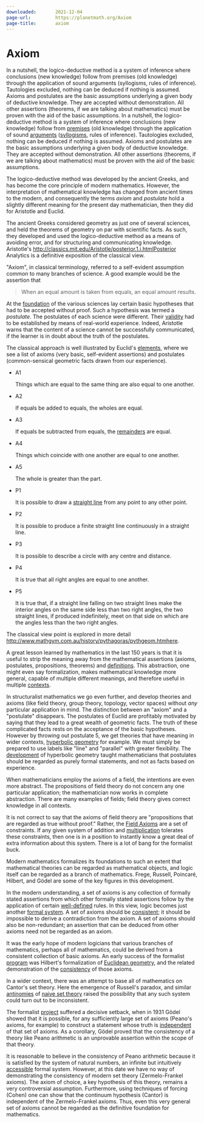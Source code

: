 ```yaml
---
downloaded:       2021-12-04
page-url:         https://planetmath.org/Axiom
page-title:       axiom
---
```

# Axiom

In a nutshell, the logico-deductive method is a system of inference
where conclusions (new knowledge) follow from premises (old knowledge)
through the application of sound arguments (syllogisms, rules of
inference). Tautologies excluded, nothing can be deduced if nothing
is assumed. Axioms and postulates are the basic assumptions
underlying a given body of deductive knowledge. They are accepted
without demonstration. All other assertions (theorems, if we are
talking about mathematics) must be proven with the aid of the basic
assumptions.
In a nutshell, the logico-deductive method is a system of inference where conclusions (new knowledge) follow from [premises][1] (old knowledge) through the application of sound [arguments][2] ([syllogisms][3], rules of inference). Tautologies excluded, nothing can be deduced if nothing is assumed. Axioms and postulates are the basic assumptions underlying a given body of deductive knowledge. They are accepted without demonstration. All other assertions (theorems, if we are talking about mathematics) must be proven with the aid of the basic assumptions.

The logico-deductive method was developed by the ancient Greeks, and has become the core principle of modern mathematics. However, the interpretation of mathematical knowledge has changed from ancient times to the modern, and consequently the terms *axiom* and *postulate* hold a slightly different meaning for the present day mathematician, then they did for Aristotle and Euclid.

The ancient Greeks considered geometry as just one of several sciences, and held the theorems of geometry on par with scientific facts. As such, they developed and used the logico-deductive method as a means of avoiding error, and for structuring and communicating knowledge. Aristotle's http://classics.mit.edu/Aristotle/posterior.1.i.htmlPosterior Analytics is a definitive exposition of the classical view.

"Axiom", in classical terminology, referred to a self-evident assumption common to many branches of science. A good example would be the assertion that

> When an equal amount is taken from equals, an equal amount results.

At the [foundation][4] of the various sciences lay certain basic hypotheses that had to be accepted without proof. Such a hypothesis was termed a *postulate*. The postulates of each science were different. Their [validity][5] had to be established by means of real-world experience. Indeed, Aristotle warns that the content of a science cannot be successfully communicated, if the learner is in doubt about the truth of the postulates.

The classical approach is well illustrated by Euclid's [elements][6], where we see a list of axioms (very basic, self-evident assertions) and postulates (common-sensical geometric facts drawn from our experience).

-   A1
    
    Things which are equal to the same thing are also equal to one another.
    
-   A2
    
    If equals be added to equals, the wholes are equal.
    
-   A3
    
    If equals be subtracted from equals, the [remainders][7] are equal.
    
-   A4
    
    Things which coincide with one another are equal to one another.
    
-   A5
    
    The whole is greater than the part.
    
-   P1
    
    It is possible to draw a [straight line][8] from any point to any other point.
    
-   P2
    
    It is possible to produce a finite straight line continuously in a straight line.
    
-   P3
    
    It is possible to describe a circle with any centre and distance.
    
-   P4
    
    It is true that all right angles are equal to one another.
    
-   P5
    
    It is true that, if a straight line falling on two straight lines make the interior angles on the same side less than two right angles, the two straight lines, if produced indefinitely, meet on that side on which are the angles less than the two right angles.
    

The classical view point is explored in more detail http://www.mathgym.com.au/history/pythagoras/pythgeom.htmhere.

A great lesson learned by mathematics in the last 150 years is that it is useful to strip the meaning away from the mathematical assertions (axioms, postulates, propositions, theorems) and [definitions][9]. This abstraction, one might even say formalization, makes mathematical knowledge more general, capable of multiple different meanings, and therefore useful in multiple [contexts][10].

In structuralist mathematics we go even further, and develop theories and axioms (like field theory, group theory, topology, vector spaces) without *any* particular application in mind. The distinction between an "axiom" and a "postulate" disappears. The postulates of Euclid are profitably motivated by saying that they lead to a great wealth of geometric facts. The truth of these complicated facts rests on the acceptance of the basic hypotheses. However by throwing out postulate 5, we get theories that have meaning in wider contexts, [hyperbolic geometry][11] for example. We must simply be prepared to use labels like "line" and "parallel" with greater flexibility. The [development][12] of hyperbolic geometry taught mathematicians that postulates should be regarded as purely formal statements, and not as facts based on experience.

When mathematicians employ the axioms of a field, the intentions are even more abstract. The propositions of field theory do not concern any one particular application; the mathematician now works in complete abstraction. There are many examples of fields; field theory gives correct knowledge in all contexts.

It is not correct to say that the axioms of field theory are "propositions that are regarded as true without proof." Rather, the [Field Axioms][13] are a set of constraints. If any given system of addition and [multiplication][14] tolerates these constraints, then one is in a position to instantly know a great deal of extra information about this system. There is a lot of bang for the formalist buck.

Modern mathematics formalizes its foundations to such an extent that mathematical theories can be regarded as mathematical objects, and logic itself can be regarded as a branch of mathematics. Frege, Russell, Poincaré, Hilbert, and Gödel are some of the key figures in this development.

In the modern understanding, a set of axioms is any collection of formally stated assertions from which other formally stated assertions follow by the application of certain [well-defined][15] rules. In this view, logic becomes just another [formal system][16]. A set of axioms should be [consistent][17]; it should be impossible to derive a contradiction from the axiom. A set of axioms should also be non-redundant; an assertion that can be deduced from other axioms need not be regarded as an axiom.

It was the early hope of modern logicians that various branches of mathematics, perhaps all of mathematics, could be derived from a consistent collection of basic axioms. An early success of the formalist [program][18] was Hilbert's formalization of [Euclidean geometry][19], and the related demonstration of the [consistency][20] of those axioms.

In a wider context, there was an attempt to base all of mathematics on Cantor's set theory. Here the emergence of Russell's paradox, and similar [antinomies][21] of [naive set theory][22] raised the possibility that any such system could turn out to be inconsistent.

The formalist [project][23] suffered a decisive setback, when in 1931 Gödel showed that it is possible, for any sufficiently large set of axioms (Peano's axioms, for example) to construct a statement whose truth is [independent][24] of that set of axioms. As a corollary, Gödel proved that the consistency of a theory like Peano arithmetic is an unprovable assertion within the scope of that theory.

It is reasonable to believe in the consistency of Peano arithmetic because it is satisfied by the system of natural numbers, an infinite but intuitively [accessible][25] formal system. However, at this date we have no way of demonstrating the consistency of modern set theory (Zermelo-Frankel axioms). The axiom of choice, a key hypothesis of this theory, remains a very controversial assumption. Furthermore, using techniques of forcing (Cohen) one can show that the continuum hypothesis (Cantor) is independent of the Zermelo-Frankel axioms. Thus, even this very general set of axioms cannot be regarded as the definitive foundation for mathematics.

[1]: http://mathworld.wolfram.com/Premise.html
[2]: http://planetmath.org/argument
[3]: http://mathworld.wolfram.com/Syllogism.html
[4]: http://planetmath.org/axiomoffoundation
[5]: http://mathworld.wolfram.com/Validity.html
[6]: http://mathworld.wolfram.com/Element.html
[7]: http://planetmath.org/longdivision
[8]: http://mathworld.wolfram.com/StraightLine.html
[9]: http://planetmath.org/definition
[10]: http://planetmath.org/conceptlattice
[11]: http://planetmath.org/noneuclideangeometry
[12]: http://mathworld.wolfram.com/Development.html
[13]: http://mathworld.wolfram.com/FieldAxioms.html
[14]: http://planetmath.org/multiplication
[15]: http://planetmath.org/welldefined
[16]: http://planetmath.org/formalsystem
[17]: http://planetmath.org/consistent
[18]: http://mathworld.wolfram.com/Program.html
[19]: http://mathworld.wolfram.com/EuclideanGeometry.html
[20]: http://mathworld.wolfram.com/Consistency.html
[21]: http://mathworld.wolfram.com/Antinomy.html
[22]: http://mathworld.wolfram.com/NaiveSetTheory.html
[23]: http://planetmath.org/projectionofpoint
[24]: http://planetmath.org/projectivebasis
[25]: http://planetmath.org/simplifiedautomaton
